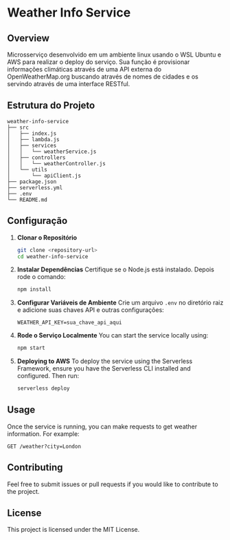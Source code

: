 # Weather Info Service

## Overview
<!--The Weather Info Service is a microservice that provides weather information based on city names. It fetches data from an external weather API and serves it through a RESTful interface.-->
Microsserviço desenvolvido em um ambiente linux usando o WSL Ubuntu e AWS para realizar o deploy do serviço. Sua função é provisionar informações climáticas através de uma API externa do OpenWeatherMap.org buscando através de nomes de cidades e os servindo através de uma interface RESTful. 

## Estrutura do Projeto 
```
weather-info-service
├── src
│   ├── index.js
│   ├── lambda.js
│   ├── services
│   │   └── weatherService.js
│   ├── controllers
│   │   └── weatherController.js
│   └── utils
│       └── apiClient.js
├── package.json
├── serverless.yml
├── .env
└── README.md
```

## Configuração

1. **Clonar o Repositório**
   ```bash
   git clone <repository-url>
   cd weather-info-service
   ```

2. **Instalar Dependências**
   Certifique se o  Node.js está instalado. Depois rode o comando:
   ```bash
   npm install
   ```

3. **Configurar Variáveis de Ambiente**
   Crie um arquivo `.env` no diretório raiz e adicione suas chaves API e outras configurações:
   ```
   WEATHER_API_KEY=sua_chave_api_aqui
   ```

4. **Rode o Serviço Localmente**
   You can start the service locally using:
   ```bash
   npm start
   ```

5. **Deploying to AWS**
   To deploy the service using the Serverless Framework, ensure you have the Serverless CLI installed and configured. Then run:
   ```bash
   serverless deploy
   ```

## Usage
Once the service is running, you can make requests to get weather information. For example:
```
GET /weather?city=London
```

## Contributing
Feel free to submit issues or pull requests if you would like to contribute to the project.

## License
This project is licensed under the MIT License.
